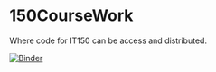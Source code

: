 # 150CourseWork
Where code for IT150 can be access and distributed. 

[![Binder](https://mybinder.org/badge_logo.svg)](https://mybinder.org/v2/gh/cirenel/150CourseWork/HEAD)
